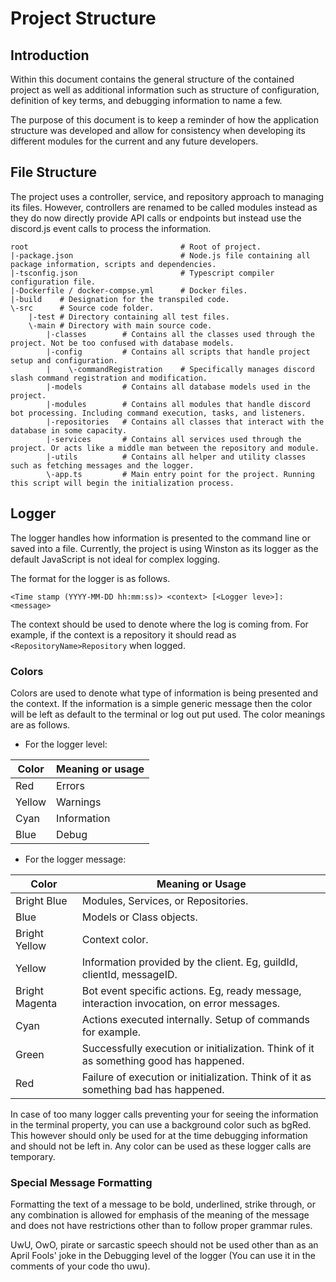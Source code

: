 # Project Structure

## Introduction

Within this document contains the general structure of the contained project as well as additional information such as
structure of configuration, definition of key terms, and debugging information to name a few.

The purpose of this document is to keep a reminder of how the application structure was developed and allow for
consistency when developing its different modules for the current and any future developers.

## File Structure

The project uses a controller, service, and repository approach to managing its files. However, controllers are renamed
to be called modules instead as they do now directly provide API calls or endpoints but instead use the discord.js event
calls to process the information.

```
root                                  # Root of project.
|-package.json                        # Node.js file containing all package information, scripts and dependencies.
|-tsconfig.json                       # Typescript compiler configuration file.
|-Dockerfile / docker-compse.yml      # Docker files.
|-build    # Designation for the transpiled code.
\-src      # Source code folder.
    |-test # Directory containing all test files.
    \-main # Directory with main source code.
        |-classes        # Contains all the classes used through the project. Not be too confused with database models.
        |-config         # Contains all scripts that handle project setup and configuration.
        |    \-commandRegistration    # Specifically manages discord slash command registration and modification.
        |-models         # Contains all database models used in the project.
        |-modules        # Contains all modules that handle discord bot processing. Including command execution, tasks, and listeners.
        |-repositories   # Contains all classes that interact with the database in some capacity.
        |-services       # Contains all services used through the project. Or acts like a middle man between the repository and module.
        |-utils          # Contains all helper and utility classes such as fetching messages and the logger.
        \-app.ts         # Main entry point for the project. Running this script will begin the initialization process.
```

## Logger

The logger handles how information is presented to the command line or saved into a file. Currently, the project is
using Winston as its logger as the default JavaScript is not ideal for complex logging.

The format for the logger is as follows.

```
<Time stamp (YYYY-MM-DD hh:mm:ss)> <context> [<Logger leve>]: <message>
```

The context should be used to denote where the log is coming from. For example, if the context is a repository it should
read as `<RepositoryName>Repository` when logged.

### Colors

Colors are used to denote what type of information is being presented and the context. If the information is a simple
generic message then the color will be left as default to the terminal or log out put used. The color meanings are as
follows.

- For the logger level:

|Color |Meaning or usage|
|------|----------------|
|Red   |Errors          |
|Yellow|Warnings        |
|Cyan  |Information     |
|Blue  |Debug           |

- For the logger message:

|Color         |Meaning or Usage                                                                         |
|--------------|-----------------------------------------------------------------------------------------|
|Bright Blue   |Modules, Services, or Repositories.                                                      |
|Blue          |Models or Class objects.                                                                 |
|Bright Yellow |Context color.                                                                           |
|Yellow        |Information provided by the client. Eg, guildId, clientId, messageID.                    |
|Bright Magenta|Bot event specific actions. Eg, ready message, interaction invocation, on error messages.|
|Cyan          |Actions executed internally. Setup of commands for example.                              |
|Green         |Successfully execution or initialization. Think of it as something good has happened.    |
|Red           |Failure of execution or initialization. Think of it as something bad has happened.       |

In case of too many logger calls preventing your for seeing the information in the terminal property, you can use a
background color such as bgRed. This however should only be used for at the time debugging information and should not be
left in. Any color can be used as these logger calls are temporary.

### Special Message Formatting

Formatting the text of a message to be bold, underlined, strike through, or any combination is allowed for emphasis of
the meaning of the message and does not have restrictions other than to follow proper grammar rules.

UwU, OwO, pirate or sarcastic speech should not be used other than as an April Fools' joke in the Debugging level of the
logger (You can use it in the comments of your code tho uwu). 